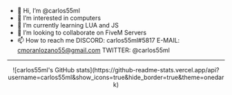 - 👋 Hi, I’m @carlos55ml
- 👀 I’m interested in computers
- 🌱 I’m currently learning LUA and JS
- 💞️ I’m looking to collaborate on FiveM Servers
- 📫 How to reach me DISCORD: carlos55ml#5817 E-MAIL: cmoranlozano55@gmail.com TWITTER: @carlos55ml

---

<center>![carlos55ml's GitHub stats](https://github-readme-stats.vercel.app/api?username=carlos55ml&show_icons=true&hide_border=true&theme=onedark)</center>

<!---
carlos55ml/carlos55ml is a ✨ special ✨ repository because its `README.md` (this file) appears on your GitHub profile.
You can click the Preview link to take a look at your changes.
--->
